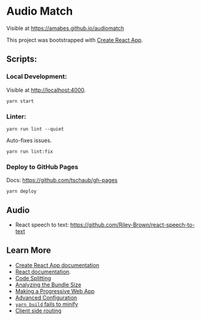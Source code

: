 # Audio Match

Visible at https://amabes.github.io/audiomatch

This project was bootstrapped with [Create React App](https://github.com/facebook/create-react-app).

## Scripts:

### Local Development:
Visible at [http://localhost:4000](http://localhost:4000).

```
yarn start
```

### Linter:

```
yarn run lint --quiet
```

Auto-fixes issues.
```
yarn run lint:fix
```

### Deploy to GitHub Pages

Docs: https://github.com/tschaub/gh-pages

```
yarn deploy
```

## Audio
- React speech to text: https://github.com/Riley-Brown/react-speech-to-text

## Learn More

- [Create React App documentation](https://facebook.github.io/create-react-app/docs/getting-started)
- [React documentation](https://reactjs.org/).
- [Code Splitting](https://facebook.github.io/create-react-app/docs/code-splitting)
- [Analyzing the Bundle Size](https://facebook.github.io/create-react-app/docs/analyzing-the-bundle-size)
- [Making a Progressive Web App](https://facebook.github.io/create-react-app/docs/making-a-progressive-web-app)
- [Advanced Configuration](https://facebook.github.io/create-react-app/docs/advanced-configuration)
- [`yarn build` fails to minify](https://facebook.github.io/create-react-app/docs/troubleshooting#npm-run-build-fails-to-minify)
- [Client side routing](https://create-react-app.dev/docs/deployment#notes-on-client-side-routing)
